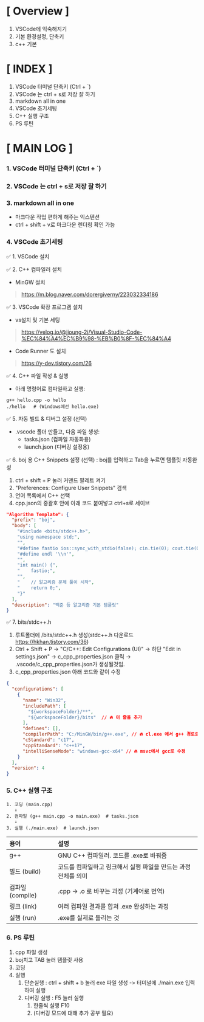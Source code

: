 # [ Overview ]
1. VSCode에 익숙해지기
2. 기본 환경설정, 단축키
3. c++ 기본
   
# [ INDEX ]
1. VSCode 터미널 단축키 (Ctrl + `)
2. VSCode 는 ctrl + s로 저장 잘 하기
3. markdown all in one
4. VSCode 초기세팅
5. C++ 실행 구조
6. PS 루틴
# [ MAIN LOG ]
### 1. VSCode 터미널 단축키 (Ctrl + `)

### 2. VSCode 는 ctrl + s로 저장 잘 하기

### 3. markdown all in one
+ 마크다운 작업 편하게 해주는 익스텐션
+ ctrl + shift + v로 마크다운 렌더링 확인 가능

### 4. VSCode 초기세팅
✅ 1. VSCode 설치

✅ 2. C++ 컴파일러 설치
+ MinGW 설치
> https://m.blog.naver.com/dorergiverny/223032334186

✅ 3. VSCode 확장 프로그램 설치
+ vs설치 및 기본 세팅
> https://velog.io/@jjoung-2j/Visual-Studio-Code-%EC%84%A4%EC%B9%98-%EB%B0%8F-%EC%84%A4
+ Code Runner 도 설치
> https://y-dev.tistory.com/26

✅ 4. C++ 파일 작성 & 실행
+ 아래 명령어로 컴파일하고 실행:
```
g++ hello.cpp -o hello
./hello   # (Windows에선 hello.exe)
```

✅ 5. 자동 빌드 & 디버그 설정 (선택)

+ .vscode 폴더 만들고, 다음 파일 생성:
  + tasks.json (컴파일 자동화용)
  + launch.json (디버깅 설정용)


✅ 6. boj 용 C++ Snippets 설정 (선택) : boj를 입력하고 Tab을 누르면 탬플릿 자동완성

1. ctrl + shift + P 눌러 커맨드 팔레트 켜기
2. "Preferences: Configure User Snippets" 검색
3. 언어 목록에서 C++ 선택
4. cpp.json의 중괄호 안에 아래 코드 붙여넣고 ctrl+s로 세이브
```json
"Algorithm Template": {
  "prefix": "boj",
  "body": [
    "#include <bits/stdc++.h>",
    "using namespace std;",
    "",
    "#define fastio ios::sync_with_stdio(false); cin.tie(0); cout.tie(0);",
    "#define endl '\\n'",
    "",
    "int main() {",
    "    fastio;",
    "",
    "    // 알고리즘 문제 풀이 시작",
    "    return 0;",
    "}"
  ],
  "description": "백준 등 알고리즘 기본 템플릿"
}
```
✅ 7. bits/stdc++.h
1. 루트폴더에 /bits/stdc++.h 생성(stdc++.h 다운로드 https://hkhan.tistory.com/36)
2. Ctrl + Shift + P → "C/C++: Edit Configurations (UI)" → 하단 "Edit in settings.json" → c_cpp_properties.json 클릭 → .vscode/c_cpp_properties.json가 생성될것임.
3. c_cpp_properties.json 아래 코드와 같이 수정
```json
{
  "configurations": [
    {
      "name": "Win32",
      "includePath": [
        "${workspaceFolder}/**",
        "${workspaceFolder}/bits"  // 🔥 이 줄을 추가
      ],
      "defines": [],
      "compilerPath": "C:/MinGW/bin/g++.exe", // 🔥 cl.exe 에서 g++ 경로로 수정
      "cStandard": "c17",
      "cppStandard": "c++17",
      "intelliSenseMode": "windows-gcc-x64" // 🔥 msvc에서 gcc로 수정
    }
  ],
  "version": 4
}
```


### 5. C++ 실행 구조
```
1. 코딩 (main.cpp)
   ↓
2. 컴파일 (g++ main.cpp -o main.exe)  # tasks.json
   ↓
3. 실행 (./main.exe)  # launch.json
```
| 용어             | 설명                                                           |
| :--------------- | :------------------------------------------------------------- |
| g++              | GNU C++ 컴파일러. 코드를 .exe로 바꿔줌                         |
| 빌드 (build)     | 코드를 컴파일하고 링크해서 실행 파일을 만드는 과정 전체를 의미 |
| 컴파일 (compile) | .cpp → .o 로 바꾸는 과정 (기계어로 번역)                       |
| 링크 (link)      | 여러 컴파일 결과를 합쳐 .exe 완성하는 과정                     |
| 실행 (run)       | .exe를 실제로 돌리는 것                                        |

### 6. PS 루틴
1. cpp 파일 생성
2. boj치고 TAB 눌러 탬플릿 사용
3. 코딩
4. 실행   
   1. 단순실행 : ctrl + shift + b 눌러 exe 파일 생성 -> 터미널에 ./main.exe 입력하여 실행
   2. 디버깅 실행 : F5 눌러 실행   
      1. 한줄씩 실행 F10
      2. (디버깅 모드에 대해 추가 공부 필요)